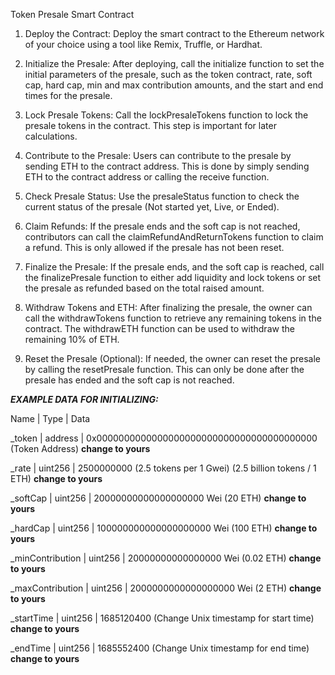 Token Presale Smart Contract

1. Deploy the Contract:
Deploy the smart contract to the Ethereum network of your choice using a tool like Remix, Truffle, or Hardhat.

2. Initialize the Presale:
After deploying, call the initialize function to set the initial parameters of the presale, such as the token contract, rate, soft cap, hard cap, min and max contribution amounts, and the start and end times for the presale.

3. Lock Presale Tokens:
Call the lockPresaleTokens function to lock the presale tokens in the contract. This step is important for later calculations.

4. Contribute to the Presale:
Users can contribute to the presale by sending ETH to the contract address. This is done by simply sending ETH to the contract address or calling the receive function.

5. Check Presale Status:
Use the presaleStatus function to check the current status of the presale (Not started yet, Live, or Ended).

6. Claim Refunds:
If the presale ends and the soft cap is not reached, contributors can call the claimRefundAndReturnTokens function to claim a refund. This is only allowed if the presale has not been reset.

7. Finalize the Presale:
If the presale ends, and the soft cap is reached, call the finalizePresale function to either add liquidity and lock tokens or set the presale as refunded based on the total raised amount.

8. Withdraw Tokens and ETH:
After finalizing the presale, the owner can call the withdrawTokens function to retrieve any remaining tokens in the contract. The withdrawETH function can be used to withdraw the remaining 10% of ETH.

9. Reset the Presale (Optional):
If needed, the owner can reset the presale by calling the resetPresale function. This can only be done after the presale has ended and the soft cap is not reached.

***EXAMPLE DATA FOR INITIALIZING:***

Name           | Type    | Data

_token         | address | 0x0000000000000000000000000000000000000000 (Token Address) **change to yours**

_rate          | uint256 | 2500000000 (2.5 tokens per 1 Gwei) (2.5 billion tokens / 1 ETH) **change to yours**

_softCap       | uint256 | 20000000000000000000 Wei (20 ETH)  **change to yours**

_hardCap       | uint256 | 100000000000000000000 Wei (100 ETH)  **change to yours**

_minContribution | uint256 | 20000000000000000 Wei (0.02 ETH)  **change to yours**

_maxContribution | uint256 | 2000000000000000000 Wei (2 ETH)  **change to yours**

_startTime     | uint256 | 1685120400 (Change Unix timestamp for start time)  **change to yours**

_endTime       | uint256 | 1685552400 (Change Unix timestamp for end time)  **change to yours**

